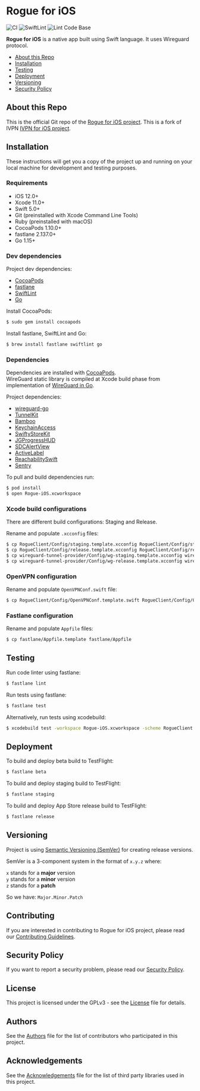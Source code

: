 # Rogue for iOS

![CI](https://github.com/ivpn/ios-app/workflows/CI/badge.svg)
![SwiftLint](https://github.com/ivpn/ios-app/workflows/SwiftLint/badge.svg)
![Lint Code Base](https://github.com/ivpn/ios-app/workflows/Lint%20Code%20Base/badge.svg)

**Rogue for iOS** is a native app built using Swift language. It uses Wireguard protocol.

* [About this Repo](#about-repo)
* [Installation](#installation)
* [Testing](#testing)
* [Deployment](#deployment)
* [Versioning](#versioning)
* [Security Policy](#security)

<a name="about-repo"></a>
## About this Repo

This is the official Git repo of the [Rogue for iOS project](https://github.com/WinstonPrivacyInc/rogue-ios).
This is a fork of IVPN [IVPN for iOS project](https://github.com/ivpn/ios-app).

<a name="installation"></a>
## Installation

These instructions will get you a copy of the project up and running on your local machine for development and testing purposes.

### Requirements

- iOS 12.0+
- Xcode 11.0+
- Swift 5.0+
- Git (preinstalled with Xcode Command Line Tools)
- Ruby (preinstalled with macOS)
- CocoaPods 1.10.0+
- fastlane 2.137.0+
- Go 1.15+

### Dev dependencies

Project dev dependencies:  

* [CocoaPods](https://cocoapods.org)  
* [fastlane](https://fastlane.tools)  
* [SwiftLint](https://github.com/realm/SwiftLint)  
* [Go](https://golang.org)  

Install CocoaPods:  

```sh
$ sudo gem install cocoapods
```

Install fastlane, SwiftLint and Go:  

```sh
$ brew install fastlane swiftlint go
```

### Dependencies

Dependencies are installed with [CocoaPods](https://cocoapods.org).  
WireGuard static library is compiled at Xcode build phase from implementation of [WireGuard in Go](https://git.zx2c4.com/wireguard-go/).

Project dependencies:  

* [wireguard-go](https://git.zx2c4.com/wireguard-go/)  
* [TunnelKit](https://github.com/passepartoutvpn/tunnelkit)  
* [Bamboo](https://github.com/wordlessj/Bamboo)  
* [KeychainAccess](https://github.com/kishikawakatsumi/KeychainAccess)  
* [SwiftyStoreKit](https://github.com/bizz84/SwiftyStoreKit)  
* [JGProgressHUD](https://github.com/JonasGessner/JGProgressHUD)  
* [SDCAlertView](https://github.com/sberrevoets/SDCAlertView)  
* [ActiveLabel](https://github.com/optonaut/ActiveLabel.swift)  
* [ReachabilitySwift](https://github.com/ashleymills/Reachability.swift)  
* [Sentry](https://github.com/getsentry/sentry-cocoa)  

To pull and build dependencies run:  

```sh
$ pod install  
$ open Rogue-iOS.xcworkspace  
```

### Xcode build configurations

There are different build configurations: Staging and Release. 

Rename and populate `.xcconfig` files: 

```sh
$ cp RogueClient/Config/staging.template.xcconfig RogueClient/Config/staging.xcconfig  
$ cp RogueClient/Config/release.template.xcconfig RogueClient/Config/release.xcconfig  
$ cp wireguard-tunnel-provider/Config/wg-staging.template.xcconfig wireguard-tunnel-provider/Config/wg-staging.xcconfig   
$ cp wireguard-tunnel-provider/Config/wg-release.template.xcconfig wireguard-tunnel-provider/Config/wg-release.xcconfig   
```

### OpenVPN configuration

Rename and populate `OpenVPNConf.swift` file: 

```sh
$ cp RogueClient/Config/OpenVPNConf.template.swift RogueClient/Config/OpenVPNConf.swift
```

### Fastlane configuration

Rename and populate `Appfile` files: 

```sh
$ cp fastlane/Appfile.template fastlane/Appfile
```

<a name="testing"></a>
## Testing

Run code linter using fastlane:  

```sh
$ fastlane lint
```

Run tests using fastlane:  

```sh
$ fastlane test
```

Alternatively, run tests using xcodebuild:  

```sh
$ xcodebuild test -workspace Rogue-iOS.xcworkspace -scheme RogueClient -destination 'platform=iOS Simulator,name=iPhone 11 Pro'
```

<a name="deployment"></a>
## Deployment

To build and deploy beta build to TestFlight:  

```sh
$ fastlane beta
```

To build and deploy staging build to TestFlight:  

```sh
$ fastlane staging
```

To build and deploy App Store release build to TestFlight:  

```sh
$ fastlane release
```

<a name="versioning"></a>
## Versioning

Project is using [Semantic Versioning (SemVer)](https://semver.org) for creating release versions.

SemVer is a 3-component system in the format of `x.y.z` where:

`x` stands for a **major** version  
`y` stands for a **minor** version  
`z` stands for a **patch**

So we have: `Major.Minor.Patch` 

<a name="contributing"></a>
## Contributing

If you are interested in contributing to Rogue for iOS project, please read our [Contributing Guidelines](/.github/CONTRIBUTING.md).

<a name="security"></a>
## Security Policy

If you want to report a security problem, please read our [Security Policy](/.github/SECURITY.md).

<a name="license"></a>
## License

This project is licensed under the GPLv3 - see the [License](/LICENSE.md) file for details.

<a name="authors"></a>
## Authors

See the [Authors](/AUTHORS) file for the list of contributors who participated in this project.

<a name="acknowledgements"></a>
## Acknowledgements

See the [Acknowledgements](/ACKNOWLEDGEMENTS.md) file for the list of third party libraries used in this project.
